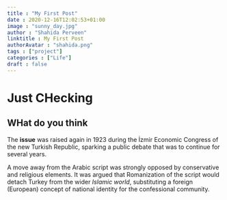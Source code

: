 ```yaml
---
title : "My First Post"
date : 2020-12-16T12:02:53+01:00
image : "sunny_day.jpg"
author : "Shahida Perveen" 
linktitle : My First Post
authorAvatar : "shahida.png"
tags : ["project"]
categories : ["Life"]
draft : false
---
```


# Just CHecking


## WHat do you think

The **issue** was raised again in 1923 during the İzmir Economic Congress of the new Turkish Republic, sparking a public debate that was to continue for several years.  
 
A move away from the Arabic script was strongly opposed by conservative and religious elements. It was argued that Romanization of the script would detach Turkey from the wider *Islamic world*, substituting a foreign (European) concept of national identity for the confessional community.